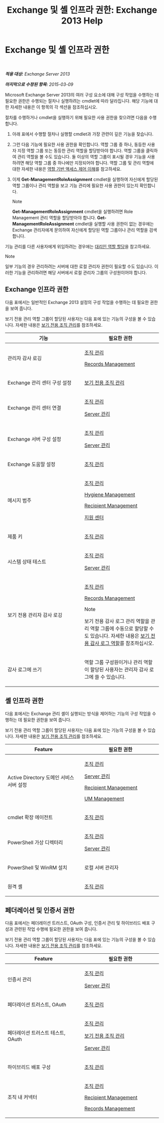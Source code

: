 ﻿---
title: 'Exchange 및 셸 인프라 권한: Exchange 2013 Help'
TOCTitle: Exchange 및 셸 인프라 권한
ms:assetid: 3646a4e8-36b2-41fb-89a4-79b0963fcb11
ms:mtpsurl: https://technet.microsoft.com/ko-kr/library/Dd638114(v=EXCHG.150)
ms:contentKeyID: 50482844
ms.date: 05/22/2018
mtps_version: v=EXCHG.150
ms.translationtype: MT
---

# Exchange 및 셸 인프라 권한

 

_**적용 대상:** Exchange Server 2013_

_**마지막으로 수정된 항목:** 2015-03-09_

Microsoft Exchange Server 2013의 여러 구성 요소에 대해 구성 작업을 수행하는 데 필요한 권한은 수행되는 절차나 실행하려는 cmdlet에 따라 달라집니다. 해당 기능에 대한 자세한 내용은 이 항목의 각 섹션을 참조하십시오.

절차를 수행하거나 cmdlet을 실행하기 위해 필요한 사용 권한을 찾으려면 다음을 수행합니다.

1.  아래 표에서 수행할 절차나 실행할 cmdlet과 가장 관련이 깊은 기능을 찾습니다.

2.  그런 다음 기능에 필요한 사용 권한을 확인합니다. 역할 그룹 중 하나, 동등한 사용자 지정 역할 그룹 또는 동등한 관리 역할을 할당받아야 합니다. 역할 그룹을 클릭하여 관리 역할을 볼 수도 있습니다. 둘 이상의 역할 그룹이 표시될 경우 기능을 사용하려면 해당 역할 그룹 중 하나에만 지정되어야 합니다. 역할 그룹 및 관리 역할에 대한 자세한 내용은 [역할 기반 액세스 제어 이해](understanding-role-based-access-control-exchange-2013-help.md)를 참고하세요.

3.  이제 **Get-ManagementRoleAssignment** cmdlet을 실행하여 자신에게 할당된 역할 그룹이나 관리 역할을 보고 기능 관리에 필요한 사용 권한이 있는지 확인합니다.
    

    > [!NOTE]
    > <STRONG>Get-ManagementRoleAssignment</STRONG> cmdlet을 실행하려면 Role Management 관리 역할을 할당받아야 합니다. <STRONG>Get-ManagementRoleAssignment</STRONG> cmdlet을 실행할 사용 권한이 없는 경우에는 Exchange 관리자에게 문의하여 자신에게 할당된 역할 그룹이나 관리 역할을 검색합니다.



기능 관리를 다른 사용자에게 위임하려는 경우에는 [대리인 역할 할당](delegate-role-assignments-exchange-2013-help.md)을 참고하세요.


> [!NOTE]
> 일부 기능의 경우 관리하려는 서버에 대한 로컬 관리자 권한이 필요할 수도 있습니다. 이러한 기능을 관리하려면 해당 서버에서 로컬 관리자 그룹의 구성원이어야 합니다.



## Exchange 인프라 권한

다음 표에서는 일반적인 Exchange 2013 설정의 구성 작업을 수행하는 데 필요한 권한을 보여 줍니다.

보기 전용 관리 역할 그룹이 할당된 사용자는 다음 표에 있는 기능의 구성을 볼 수 있습니다. 자세한 내용은 [보기 전용 조직 관리](view-only-organization-management-exchange-2013-help.md)를 참조하세요.


<table>
<colgroup>
<col style="width: 50%" />
<col style="width: 50%" />
</colgroup>
<thead>
<tr class="header">
<th>기능</th>
<th>필요한 권한</th>
</tr>
</thead>
<tbody>
<tr class="odd">
<td><p>관리자 감사 로깅</p></td>
<td><p><a href="organization-management-exchange-2013-help.md">조직 관리</a></p>
<p><a href="records-management-exchange-2013-help.md">Records Management</a></p></td>
</tr>
<tr class="even">
<td><p>Exchange 관리 센터 구성 설정</p></td>
<td><p><a href="view-only-organization-management-exchange-2013-help.md">보기 전용 조직 관리</a></p></td>
</tr>
<tr class="odd">
<td><p>Exchange 관리 센터 연결</p></td>
<td><p><a href="organization-management-exchange-2013-help.md">조직 관리</a></p>
<p><a href="server-management-exchange-2013-help.md">Server 관리</a></p></td>
</tr>
<tr class="even">
<td><p>Exchange 서버 구성 설정</p></td>
<td><p><a href="organization-management-exchange-2013-help.md">조직 관리</a></p>
<p><a href="server-management-exchange-2013-help.md">Server 관리</a></p></td>
</tr>
<tr class="odd">
<td><p>Exchange 도움말 설정</p></td>
<td><p><a href="organization-management-exchange-2013-help.md">조직 관리</a></p></td>
</tr>
<tr class="even">
<td><p>메시지 범주</p></td>
<td><p><a href="organization-management-exchange-2013-help.md">조직 관리</a></p>
<p><a href="hygiene-management-exchange-2013-help.md">Hygiene Management</a></p>
<p><a href="recipient-management-exchange-2013-help.md">Recipient Management</a></p>
<p><a href="help-desk-exchange-2013-help.md">지원 센터</a></p></td>
</tr>
<tr class="odd">
<td><p>제품 키</p></td>
<td><p><a href="organization-management-exchange-2013-help.md">조직 관리</a></p></td>
</tr>
<tr class="even">
<td><p>시스템 상태 테스트</p></td>
<td><p><a href="organization-management-exchange-2013-help.md">조직 관리</a></p>
<p><a href="server-management-exchange-2013-help.md">Server 관리</a></p></td>
</tr>
<tr class="odd">
<td><p>보기 전용 관리자 감사 로깅</p></td>
<td><p><a href="organization-management-exchange-2013-help.md">조직 관리</a></p>
<p><a href="records-management-exchange-2013-help.md">Records Management</a></p>

> [!NOTE]
> 보기 전용 감사 로그 관리 역할을 관리 역할 그룹에 수동으로 할당할 수도 있습니다. 자세한 내용은 <A href="view-only-audit-logs-role-exchange-2013-help.md">보기 전용 감사 로그 역할</A>를 참조하십시오.


</td>
</tr>
<tr class="even">
<td><p>감사 로그에 쓰기</p></td>
<td><p>역할 그룹 구성원이거나 관리 역할이 할당된 사용자는 관리자 감사 로그에 쓸 수 있습니다.</p></td>
</tr>
</tbody>
</table>


## 셸 인프라 권한

다음 표에서는 Exchange 관리 셸이 실행되는 방식을 제어하는 기능의 구성 작업을 수행하는 데 필요한 권한을 보여 줍니다.

보기 전용 관리 역할 그룹이 할당된 사용자는 다음 표에 있는 기능의 구성을 볼 수 있습니다. 자세한 내용은 [보기 전용 조직 관리](view-only-organization-management-exchange-2013-help.md)를 참조하세요.


<table>
<colgroup>
<col style="width: 50%" />
<col style="width: 50%" />
</colgroup>
<thead>
<tr class="header">
<th>Feature</th>
<th>필요한 권한</th>
</tr>
</thead>
<tbody>
<tr class="odd">
<td><p>Active Directory 도메인 서비스 서버 설정</p></td>
<td><p><a href="organization-management-exchange-2013-help.md">조직 관리</a></p>
<p><a href="server-management-exchange-2013-help.md">Server 관리</a></p>
<p><a href="recipient-management-exchange-2013-help.md">Recipient Management</a></p>
<p><a href="um-management-exchange-2013-help.md">UM Management</a></p></td>
</tr>
<tr class="even">
<td><p>cmdlet 확장 에이전트</p></td>
<td><p><a href="organization-management-exchange-2013-help.md">조직 관리</a></p></td>
</tr>
<tr class="odd">
<td><p>PowerShell 가상 디렉터리</p></td>
<td><p><a href="organization-management-exchange-2013-help.md">조직 관리</a></p>
<p><a href="server-management-exchange-2013-help.md">Server 관리</a></p></td>
</tr>
<tr class="even">
<td><p>PowerShell 및 WinRM 설치</p></td>
<td><p>로컬 서버 관리자</p></td>
</tr>
<tr class="odd">
<td><p>원격 셸</p></td>
<td><p><a href="organization-management-exchange-2013-help.md">조직 관리</a></p></td>
</tr>
</tbody>
</table>


## 페더레이션 및 인증서 권한

다음 표에서는 페더레이션 트러스트, OAuth 구성, 인증서 관리 및 하이브리드 배포 구성과 관련된 작업 수행에 필요한 권한을 보여 줍니다.

보기 전용 관리 역할 그룹이 할당된 사용자는 다음 표에 있는 기능의 구성을 볼 수 있습니다. 자세한 내용은 [보기 전용 조직 관리](view-only-organization-management-exchange-2013-help.md)를 참조하세요.


<table>
<colgroup>
<col style="width: 50%" />
<col style="width: 50%" />
</colgroup>
<thead>
<tr class="header">
<th>Feature</th>
<th>필요한 권한</th>
</tr>
</thead>
<tbody>
<tr class="odd">
<td><p>인증서 관리</p></td>
<td><p><a href="organization-management-exchange-2013-help.md">조직 관리</a></p>
<p><a href="server-management-exchange-2013-help.md">Server 관리</a></p></td>
</tr>
<tr class="even">
<td><p>페더레이션 트러스트, OAuth</p></td>
<td><p><a href="organization-management-exchange-2013-help.md">조직 관리</a></p></td>
</tr>
<tr class="odd">
<td><p>페더레이션 트러스트 테스트, OAuth</p></td>
<td><p><a href="organization-management-exchange-2013-help.md">조직 관리</a></p>
<p><a href="view-only-organization-management-exchange-2013-help.md">보기 전용 조직 관리</a></p>
<p><a href="server-management-exchange-2013-help.md">Server 관리</a></p></td>
</tr>
<tr class="even">
<td><p>하이브리드 배포 구성</p></td>
<td><p><a href="organization-management-exchange-2013-help.md">조직 관리</a></p></td>
</tr>
<tr class="odd">
<td><p>조직 내 커넥터</p></td>
<td><p><a href="organization-management-exchange-2013-help.md">조직 관리</a></p>
<p><a href="recipient-management-exchange-2013-help.md">Recipient Management</a></p>
<p><a href="records-management-exchange-2013-help.md">Records Management</a></p></td>
</tr>
</tbody>
</table>


